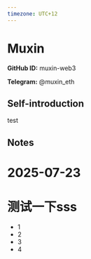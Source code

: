 ```yaml
---
timezone: UTC+12
---
```


# Muxin

**GitHub ID:** muxin-web3

**Telegram:** @muxin_eth

## Self-introduction

test

## Notes

<!-- Content_START -->
# 2025-07-23

# 测试一下sss
- 1
- 2
- 3
- 4
<!-- Content_END -->

